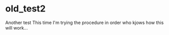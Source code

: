 # old_test2
Another test
This time I'm trying the procedure in order
who kjows how this will work...
